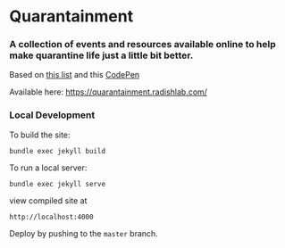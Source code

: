 # Quarantainment

### A collection of events and resources available online to help make quarantine life just a little bit better.

Based on [this list](https://docs.google.com/document/d/1XtbbqzvkTki5PascIk2pN5ZUcskqHTd_JgTGACnPJhQ/edit) and this [CodePen](https://codepen.io/ChrisBup/pen/VwLgxWr)

Available here: https://quarantainment.radishlab.com/

### Local Development

To build the site:

```
bundle exec jekyll build
```

To run a local server:

```
bundle exec jekyll serve
```

view compiled site at

```
http://localhost:4000
```

Deploy by pushing to the `master` branch.
